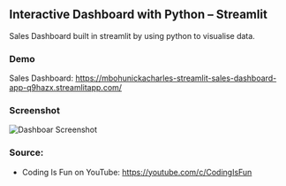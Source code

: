 
## Interactive Dashboard with Python – Streamlit

Sales Dashboard built in streamlit by using python to visualise data.

### Demo
Sales Dashboard: https://mbohunickacharles-streamlit-sales-dashboard-app-q9hazx.streamlitapp.com/

### Screenshot

![Dashboar Screenshot](https://github.com/mBohunickaCharles/streamlit_Sales_Dashboard/blob/master/sales_dashboard.png)

### Source:

- Coding Is Fun on YouTube: https://youtube.com/c/CodingIsFun

